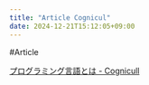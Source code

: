 ```yaml
---
title: "Article Cognicul"
date: 2024-12-21T15:12:05+09:00
---
```

#Article

[プログラミング言語とは - Cognicull](https://cognicull.com/ja/83nmmryc)
